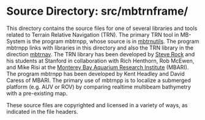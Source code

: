 # Source Directory: src/mbtrnframe/

This directory contains the source files for one of several libraries and tools related
to Terrain Relative Navigation (TRN). The primary TRN tool in MB-System is the
program mbtrnpp, whose source is in [mbtrnutils](../mbtrnutils/). The program
mbtrnpp links with libraries in this directory and also the TRN library in the
direction [mbtrnav](../mbtrnav/). The TRN library has been developed by [Steve
Rock](https://profiles.stanford.edu/stephen-rock) and his students at Stanford
in collaboration with Rich Henthorn, Rob McEwen, and Mike Risi at the [Monterey
Bay Aquarium Research Institute](https://mbari.org/) (MBARI). The program
mbtrnpp has been developed by Kent Headley and David Caress of MBARI. The
primary use of mbtrnpp is to localize a submerged platform (e.g. AUV or ROV) by
comparing realtime multibeam bathymetry with a pre-existing map.

These source files are copyrighted and licensed in a variety of ways, as
indicated in the file headers.


